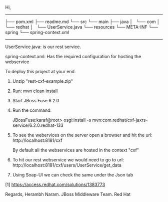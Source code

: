 Hi,


--------------------------------------------------------------------------------------------------------------
├── pom.xml
├── readme.md
└── src
    └── main
        ├── java
        │   └── com
        │       └── redhat
        │           └── UserService.java
        └── resources
            └── META-INF
                └── spring
                    └── spring-context.xml



--------------------------------------------------------------------------------------------------------------

UserService.java: is our rest service.

spring-context.xml: Has the required configuration for hosting the webservice

To deploy this project at your end.

1. Unzip "rest-cxf-example.zip"

2. Run: mvn clean install

3. Start JBoss Fuse 6.2.0

4. Run the command: 
  
   JBossFuse:karaf@root> osgi:install -s mvn:com.redhat/cxf-jaxrs-service/6.2.0.redhat-133

5. To see the webervices on the server open a browser and hit the url: http://localhost:8181/cxf

   By default all the webservices are hosted in the context "cxf"

6. To hit our rest webservice we would need to go to url: http://localhost:8181/cxf/users/UserService/get_data
   
7. Using Soap-UI we can check the same under the Json tab


[1] https://access.redhat.com/solutions/1383773

Regards,
Herambh Naram.
JBoss Middleware Team.
Red Hat
